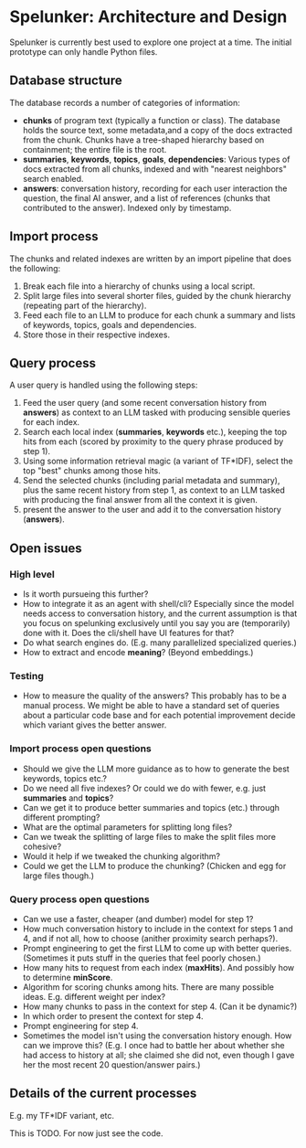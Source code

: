 # Spelunker: Architecture and Design

Spelunker is currently best used to explore one project at a time.
The initial prototype can only handle Python files.

## Database structure

The database records a number of categories of information:

- **chunks** of program text (typically a function or class).
  The database holds the source text, some metadata,and a copy of the docs extracted from the chunk.
  Chunks have a tree-shaped hierarchy based on containment; the entire file is the root.
- **summaries**, **keywords**, **topics**, **goals**, **dependencies**:
  Various types of docs extracted from all chunks, indexed and with "nearest neighbors" search enabled.
- **answers**: conversation history, recording for each user interaction the question, the final AI answer, and a list of references (chunks that contributed to the answer).
  Indexed only by timestamp.

## Import process

The chunks and related indexes are written by an import pipeline that does the following:

1. Break each file into a hierarchy of chunks using a local script.
2. Split large files into several shorter files, guided by the chunk hierarchy (repeating part of the hierarchy).
3. Feed each file to an LLM to produce for each chunk a summary and lists of keywords, topics, goals and dependencies.
4. Store those in their respective indexes.

## Query process

A user query is handled using the following steps:

1. Feed the user query (and some recent conversation history from **answers**) as context to an LLM tasked with producing sensible queries for each index.
2. Search each local index (**summaries**, **keywords** etc.), keeping the top hits from each (scored by proximity to the query phrase produced by step 1).
3. Using some information retrieval magic (a variant of TF\*IDF), select the top "best" chunks among those hits.
4. Send the selected chunks (including parial metadata and summary), plus the same recent history from step 1, as context to an LLM tasked with producing the final answer from all the context it is given.
5. present the answer to the user and add it to the conversation history (**answers**).

## Open issues

### High level

- Is it worth pursueing this further?
- How to integrate it as an agent with shell/cli?
  Especially since the model needs access to conversation history, and the current assumption is that you focus on spelunking exclusively until you say you are (temporarily) done with it.
  Does the cli/shell have UI features for that?
- Do what search engines do. (E.g. many parallelized specialized queries.)
- How to extract and encode **meaning**? (Beyond embeddings.)

### Testing

- How to measure the quality of the answers? This probably has to be a manual process.
  We might be able to have a standard set of queries about a particular code base and for each potential improvement decide which variant gives the better answer.

### Import process open questions

- Should we give the LLM more guidance as to how to generate the best keywords, topics etc.?
- Do we need all five indexes? Or could we do with fewer, e.g. just **summaries** and **topics**?
- Can we get it to produce better summaries and topics (etc.) through different prompting?
- What are the optimal parameters for splitting long files?
- Can we tweak the splitting of large files to make the split files more cohesive?
- Would it help if we tweaked the chunking algorithm?
- Could we get the LLM to produce the chunking? (Chicken and egg for large files though.)

### Query process open questions

- Can we use a faster, cheaper (and dumber) model for step 1?
- How much conversation history to include in the context for steps 1 and 4, and if not all, how to choose (anither proximity search perhaps?).
- Prompt engineering to get the first LLM to come up with better queries. (Sometimes it puts stuff in the queries that feel poorly chosen.)
- How many hits to request from each index (**maxHits**). And possibly how to determine **minScore**.
- Algorithm for scoring chunks among hits. There are many possible ideas. E.g. different weight per index?
- How many chunks to pass in the context for step 4. (Can it be dynamic?)
- In which order to present the context for step 4.
- Prompt engineering for step 4.
- Sometimes the model isn't using the conversation history enough. How can we improve this?
  (E.g. I once had to battle her about whether she had access to history at all; she claimed she did not, even though I gave her the most recent 20 question/answer pairs.)

## Details of the current processes

E.g. my TF\*IDF variant, etc.

This is TODO. For now just see the code.
